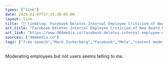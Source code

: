 ```yaml
---
types: ["link"]
date: 2025-01-07T17:25:30-05:00
layout: link
title: "🔗 linkblog: Facebook Deletes Internal Employee Criticism of New Board Member Dana White'"
art_title: "Facebook Deletes Internal Employee Criticism of New Board Member Dana White"
art_link: "https://www.404media.co/facebook-deletes-internal-employee-criticism-of-new-board-member-dana-white/"
sources: ["404media.co"]
tags: ["free speech","Mark Zuckerberg","Facebook","Meta","content moderation"]
---
```

Moderating employees but not users seems telling to me.
